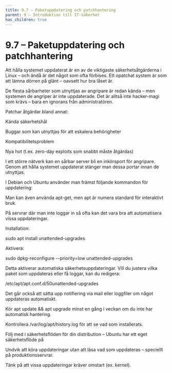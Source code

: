 ```yaml
---
title: 9.7 – Paketuppdatering och patchhantering
parent: 9 – Introduktion till IT-säkerhet
has_children: true
---
```

# 9.7 – Paketuppdatering och patchhantering

Att hålla systemet uppdaterat är en av de viktigaste säkerhetsåtgärderna i Linux – och ändå är det något som ofta förbises. Ett opatchat system är som att lämna dörren på glänt – oavsett hur bra låset är.

De flesta sårbarheter som utnyttjas av angripare är redan kända – men systemen de angriper är inte uppdaterade. Det är alltså inte hacker-magi som krävs – bara en ignorans från administratören.

Patchar åtgärdar bland annat:

Kända säkerhetshål

Buggar som kan utnyttjas för att eskalera behörigheter

Kompatibilitetsproblem

Nya hot (t.ex. zero-day exploits som snabbt måste åtgärdas)

I ett större nätverk kan en sårbar server bli en inkörsport för angripare. Genom att hålla systemet uppdaterat stänger man dessa portar innan de utnyttjas.

I Debian och Ubuntu använder man främst följande kommandon för uppdatering:

Man kan även använda apt-get, men apt är numera standard för interaktivt bruk.

På servrar där man inte loggar in så ofta kan det vara bra att automatisera vissa uppdateringar.

Installation:

sudo apt install unattended-upgrades

Aktivera:

sudo dpkg-reconfigure --priority=low unattended-upgrades

Detta aktiverar automatiska säkerhetsuppdateringar. Vill du justera vilka paket som uppdateras eller få loggar, kan du redigera:

/etc/apt/apt.conf.d/50unattended-upgrades

Det går också att sätta upp notifiering via mail eller loggfiler om något uppdateras automatiskt.

Kör apt update && apt upgrade minst en gång i veckan om du inte har automatisk hantering.

Kontrollera /var/log/apt/history.log för att se vad som installerats.

Följ med i säkerhetsflöden för din distribution – Ubuntu har ett eget säkerhetsflöde på

Undvik att köra uppdateringar utan att läsa vad som uppdateras – speciellt på produktionsservrar.

Tänk på att vissa uppdateringar kräver omstart (ex. kernel).

